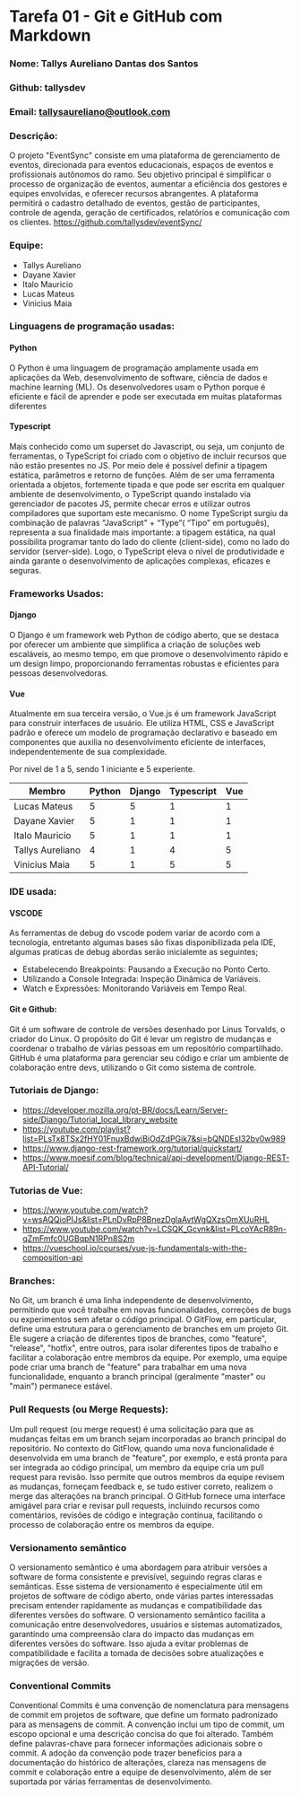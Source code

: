 # Tarefa 01 - Git e GitHub com Markdown
### Nome: Tallys Aureliano Dantas dos Santos
### Github: tallysdev
### Email: tallysaureliano@outlook.com

### Descrição:
O projeto "EventSync" consiste em uma plataforma de gerenciamento de eventos, direcionada para eventos educacionais, espaços de eventos e profissionais autônomos do ramo. Seu objetivo principal é simplificar o processo de organização de eventos, aumentar a eficiência dos gestores e equipes envolvidas, e oferecer recursos abrangentes. A plataforma permitirá o cadastro detalhado de eventos, gestão de participantes, controle de agenda, geração de certificados, relatórios e comunicação com os clientes.
https://github.com/tallysdev/eventSync/

### Equipe: 
- Tallys Aureliano
- Dayane Xavier
- Italo Mauricio
- Lucas Mateus
- Vinicius Maia

### Linguagens de programação usadas:

#### Python
O Python é uma linguagem de programação amplamente usada em aplicações da Web, desenvolvimento de software, ciência de dados e machine learning (ML). Os desenvolvedores usam o Python porque é eficiente e fácil de aprender e pode ser executada em muitas plataformas diferentes

#### Typescript
Mais conhecido como um superset do Javascript, ou seja, um conjunto de ferramentas, o TypeScript foi criado com o objetivo de incluir recursos que não estão presentes no JS. Por meio dele é possível definir a tipagem estática, parâmetros e retorno de funções. Além de ser uma ferramenta orientada a objetos, fortemente tipada e que pode ser escrita em qualquer ambiente de desenvolvimento, o TypeScript quando instalado via gerenciador de pacotes JS, permite checar erros e utilizar outros compiladores que suportam este mecanismo. O nome TypeScript surgiu da combinação de palavras "JavaScript" + “Type”( “Tipo” em português), representa a sua finalidade mais importante: a tipagem estática, na qual possibilita programar tanto do lado do cliente (client-side), como no lado do servidor (server-side). Logo, o TypeScript eleva o nível de produtividade e ainda garante o desenvolvimento de aplicações complexas, eficazes e seguras.

### Frameworks Usados:

#### Django
O Django é um framework web Python de código aberto, que se destaca por oferecer um ambiente que simplifica a criação de soluções web escaláveis, ao mesmo tempo, em que promove o desenvolvimento rápido e um design limpo, proporcionando ferramentas robustas e eficientes para pessoas desenvolvedoras.
#### Vue

Atualmente em sua terceira versão, o Vue.js é um framework JavaScript para construir interfaces de usuário. Ele utiliza HTML, CSS e JavaScript padrão e oferece um modelo de programação declarativo e baseado em componentes que auxilia no desenvolvimento eficiente de interfaces, independentemente de sua complexidade.

Por nivel de 1 a 5, sendo 1 iniciante e 5 experiente.

| Membro | Python | Django | Typescript | Vue | 
|---|---|---|---|---|
| Lucas Mateus | 5 | 5 | 1 | 1 | 
| Dayane Xavier | 5 | 1 | 1 | 1 |
| Italo Mauricio | 5 | 1 | 1 | 1 |
| Tallys Aureliano | 4 | 1 | 4 | 5 |
| Vinicius Maia | 5 | 1 | 5 | 5 |

### IDE usada:

#### VSCODE
As ferramentas de debug do vscode podem variar de acordo com a tecnologia, entretanto algumas bases são fixas disponibilizada pela IDE, algumas praticas de debug abordas serão inicialemte as seguintes; 
- Estabelecendo Breakpoints: Pausando a Execução no Ponto Certo.
- Utilizando a Console Integrada: Inspeção Dinâmica de Variáveis.
- Watch e Expressões: Monitorando Variáveis em Tempo Real.

#### Git e Github:
Git é um software de controle de versões desenhado por Linus Torvalds, o criador do Linux. O propósito do Git é levar um registro de mudanças e coordenar o trabalho de várias pessoas em um repositório compartilhado. GitHub é uma plataforma para gerenciar seu código e criar um ambiente de colaboração entre devs, utilizando o Git como sistema de controle.

### Tutoriais de Django:
- https://developer.mozilla.org/pt-BR/docs/Learn/Server-side/Django/Tutorial_local_library_website
- https://youtube.com/playlist?list=PLsTx8TSx2fHY01FnuxBdwiBiOdZdPGik7&si=bQNDEsI32bv0w989
- https://www.django-rest-framework.org/tutorial/quickstart/
- https://www.moesif.com/blog/technical/api-development/Django-REST-API-Tutorial/

### Tutorias de Vue: 
- https://www.youtube.com/watch?v=wsAQQioPIJs&list=PLnDvRpP8BnezDglaAvtWgQXzsOmXUuRHL
- https://www.youtube.com/watch?v=LCSQK_Gcvnk&list=PLcoYAcR89n-qZmFmfc0UGBqpN1RPn8S2m
- https://vueschool.io/courses/vue-js-fundamentals-with-the-composition-api


### Branches:
No Git, um branch é uma linha independente de desenvolvimento, permitindo que você trabalhe em novas funcionalidades, correções de bugs ou experimentos sem afetar o código principal. O GitFlow, em particular, define uma estrutura para o gerenciamento de branches em um projeto Git. Ele sugere a criação de diferentes tipos de branches, como "feature", "release", "hotfix", entre outros, para isolar diferentes tipos de trabalho e facilitar a colaboração entre membros da equipe. Por exemplo, uma equipe pode criar uma branch de "feature" para trabalhar em uma nova funcionalidade, enquanto a branch principal (geralmente "master" ou "main") permanece estável.

### Pull Requests (ou Merge Requests):
Um pull request (ou merge request) é uma solicitação para que as mudanças feitas em um branch sejam incorporadas ao branch principal do repositório. No contexto do GitFlow, quando uma nova funcionalidade é desenvolvida em uma branch de "feature", por exemplo, e está pronta para ser integrada ao código principal, um membro da equipe cria um pull request para revisão. Isso permite que outros membros da equipe revisem as mudanças, forneçam feedback e, se tudo estiver correto, realizem o merge das alterações na branch principal. O GitHub fornece uma interface amigável para criar e revisar pull requests, incluindo recursos como comentários, revisões de código e integração contínua, facilitando o processo de colaboração entre os membros da equipe.

### Versionamento semântico
O versionamento semântico é uma abordagem para atribuir versões a software de forma consistente e previsível, seguindo regras claras e semânticas. Esse sistema de versionamento é especialmente útil em projetos de software de código aberto, onde várias partes interessadas precisam entender rapidamente as mudanças e compatibilidade das diferentes versões do software. O versionamento semântico facilita a comunicação entre desenvolvedores, usuários e sistemas automatizados, garantindo uma compreensão clara do impacto das mudanças em diferentes versões do software. Isso ajuda a evitar problemas de compatibilidade e facilita a tomada de decisões sobre atualizações e migrações de versão.

### Conventional Commits
Conventional Commits é uma convenção de nomenclatura para mensagens de commit em projetos de software, que define um formato padronizado para as mensagens de commit. A convenção inclui um tipo de commit, um escopo opcional e uma descrição concisa do que foi alterado. Também define palavras-chave para fornecer informações adicionais sobre o commit. A adoção da convenção pode trazer benefícios para a documentação do histórico de alterações, clareza nas mensagens de commit e colaboração entre a equipe de desenvolvimento, além de ser suportada por várias ferramentas de desenvolvimento.